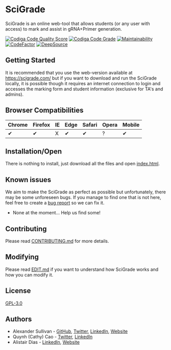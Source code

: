 # SciGrade

SciGrade is an online web-tool that allows students (or any user with access) to mark and assist in gRNA+Primer generation.

[![Codiga Code Quality Score](https://api.codiga.io/project/32060/score/svg)](https://api.codiga.io/project/32060/score/svg)
[![Codiga Code Grade](https://api.codiga.io/project/32060/status/svg)](https://api.codiga.io/project/32060/status/svg)
[![Maintainability](https://api.codeclimate.com/v1/badges/ed202653a7b430ccdbfb/maintainability)](https://codeclimate.com/github/ASully/SciGrade/maintainability)
[![CodeFactor](https://www.codefactor.io/repository/github/asully/scigrade/badge)](https://www.codefactor.io/repository/github/asully/scigrade)
[![DeepSource](https://deepsource.io/gh/ASully/SciGrade.svg/?label=active+issues&show_trend=true&token=STKEtvW3WQehO2ieS5XQg5cq)](https://deepsource.io/gh/ASully/SciGrade/?ref=repository-badge)

## Getting Started

It is recommended that you use the web-version available at https://scigrade.com/ but if you want to download and run the SciGrade locally, it is possible though it requires an internet connection to login and accesses the marking form and student information (exclusive for TA's and admins).

## Browser Compatibilities

| Chrome | Firefox | IE  | Edge | Safari | Opera | Mobile |
| ------ | ------- | --- | ---- | ------ | ----- | ------ |
| ✔      | ✔       | X   | ✔    | ✔      | ?     | ✔      |

## Installation/Open

There is nothing to install, just download all the files and open [index.html](index.html).

## Known issues

We aim to make the SciGrade as perfect as possible but unfortunately, there may be some unforeseen bugs. If you manage to find one that is not here, feel free to create a [bug report](https://github.com/ASully/SciGrade/issues/new?template=bug_report.md) so we can fix it.

-   None at the moment... Help us find some!

## Contributing

Please read [CONTRIBUTING.md](CONTRIBUTING.md) for more details.

## Modifying

Please read [EDIT.md](EDIT.MD) if you want to understand how SciGrade works and how you can modify it.

## License

[GPL-3.0](LICENSE.md)

## Authors

-   Alexander Sullivan - [GitHub](https://github.com/ASully), [Twitter](https://twitter.com/alexjsully), [LinkedIn](https://www.linkedin.com/in/alexanderjsullivan/), [Website](https://alexjsully.me/)
-   Quynh (Cathy) Cao - [Twitter](https://twitter.com/cathyqcao), [LinkedIn](https://www.linkedin.com/in/cathyquynhcao/)
-   Alistair Dias - [LinkedIn](https://www.linkedin.com/in/alistair-dias-090a8629/), [Website](https://hmb.utoronto.ca/profiles/alistair-dias/)
